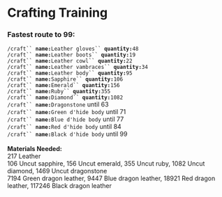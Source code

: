 # Crafting Training

### Fastest route to 99:

`/craft`` `**`name:`**`Leather gloves`` `**`quantity:`**`48` \
`/craft`` `**`name:`**`Leather boots`` `**`quantity:`**`19`\
`/craft`` `**`name:`**`Leather cowl`` `**`quantity:`**`22`\
`/craft`` `**`name:`**`Leather vambraces`` `**`quantity:`**`34`\
`/craft`` `**`name:`**`Leather body`` `**`quantity:`**`95`\
`/craft`` `**`name:`**`Sapphire`` `**`quantity:`**`106`\
`/craft`` `**`name:`**`Emerald`` `**`quantity:`**`156`\
`/craft`` `**`name:`**`Ruby`` `**`quantity:`**`355`\
`/craft`` `**`name:`**`Diamond`` `**`quantity:`**`1082`\
`/craft`` `**`name:`**`Dragonstone` until 63\
`/craft`` `**`name:`**`Green d'hide body`  until 71\
`/craft`` `**`name:`**`Blue d'hide body` until 77\
`/craft`` `**`name:`**`Red d'hide body` until 84\
`/craft`` `**`name:`**`Black d'hide body` until 99\
\
**Materials Needed:**\
217 Leather\
106 Uncut sapphire, 156 Uncut emerald, 355 Uncut ruby, 1082 Uncut diamond, 1469 Uncut dragonstone\
7194 Green dragon leather, 9447 Blue dragon leather, 18921 Red dragon leather, 117246 Black dragon leather
